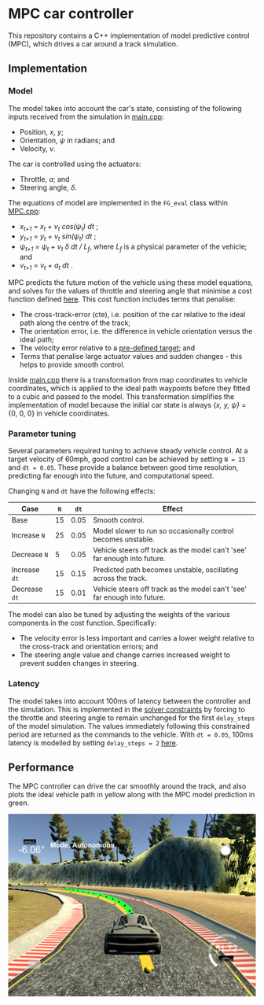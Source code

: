 # MPC car controller

This repository contains a C++ implementation of model predictive control (MPC),
which drives a car around a track simulation.

## Implementation

### Model

The model takes into account the car's state, consisting of the following
inputs received from the simulation in [main.cpp](src/main.cpp#L86):
* Position, *x*, *y*;
* Orientation, *ѱ* in radians; and
* Velocity, *v*.

The car is controlled using the actuators:
* Throttle, *a*; and
* Steering angle, *δ*.

The equations of model are implemented in the `FG_eval` class within
[MPC.cpp](src/MPC.cpp#L113):
* *x<sub>t+1</sub> = x<sub>t</sub> + v<sub>t</sub> cos(ѱ<sub>t</sub>) dt* ;
* *y<sub>t+1</sub> = y<sub>t</sub> + v<sub>t</sub> sin(ѱ<sub>t</sub>) dt* ;
* *ѱ<sub>t+1</sub> = ѱ<sub>t</sub> + v<sub>t</sub> δ dt / L<sub>f</sub>*, where
*L<sub>f</sub>* is a physical parameter of the vehicle; and
* *v<sub>t+1</sub> = v<sub>t</sub> + a<sub>t</sub> dt* .

MPC predicts the future motion of the vehicle using these model equations,
and solves for the values of throttle and steering angle that minimise a cost
function defined [here](src/main.cpp#L86).  This cost function includes terms
that penalise:
* The cross-track-error (cte), i.e. position of the car relative to the ideal
path along the centre of the track;
* The orientation error, i.e. the difference in vehicle orientation versus the
ideal path;
* The velocity error relative to a [pre-defined target](src/main.cpp#L67); and
* Terms that penalise large actuator values and sudden changes - this helps to
provide smooth control.

Inside [main.cpp](src/main.cpp#L98) there is a transformation from map
coordinates to vehicle coordinates, which is applied to the ideal path waypoints
before they fitted to a cubic and passed to the model. This transformation
simplifies the implementation of model because the initial car state is always
{*x, y, ѱ}* = {0, 0, 0} in vehicle coordinates.

### Parameter tuning

Several parameters required tuning to achieve steady vehicle control. At a
target velocity of 60mph, good control can be achieved by setting `N = 15` and
`dt = 0.05`. These provide a balance between good time resolution, predicting
far enough into the future, and computational speed.

Changing `N` and `dt` have the following effects:

| Case          | `N` | `dt` | Effect                                                                    |
|---------------|-----|------|---------------------------------------------------------------------------|
| Base          | 15  | 0.05 | Smooth control.                                                           |
| Increase `N`  | 25  | 0.05 | Model slower to run so occasionally control becomes unstable.             |
| Decrease `N`  | 5   | 0.05 | Vehicle steers off track as the model can't 'see' far enough into future. |
| Increase `dt` | 15  | 0.15 | Predicted path becomes unstable, oscillating across the track.            |
| Decrease `dt` | 15  | 0.01 | Vehicle steers off track as the model can't 'see' far enough into future. |


The model can also be tuned by adjusting the weights of the various components
in the cost function. Specifically:
* The velocity error is less important and carries a lower weight relative to the cross-track and orientation errors; and
* The steering angle value and change carries increased weight to prevent
sudden changes in steering.

### Latency

The model takes into account 100ms of latency between the controller and the
simulation.  This is implemented in the [solver constraints](src/MPC.cpp#L189)
by forcing to the throttle and steering angle to remain unchanged for the
first `delay_steps` of the model simulation. The values immediately
following this constrained period are returned as the commands to the vehicle.
With `dt = 0.05`, 100ms latency is modelled by setting `delay_steps = 2`
[here](src/main.cpp#L68).

## Performance

The MPC controller can drive the car smoothly around the track, and also plots
the ideal vehicle path in yellow along with the MPC model prediction in green.

![Alt text](figures/simulation.png)
